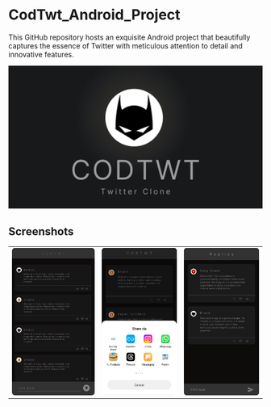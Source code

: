 # CodTwt_Android_Project
This GitHub repository hosts an exquisite Android project that beautifully captures the essence of Twitter with meticulous attention to detail and innovative features.

![Image 1](codtwt.png)

## Screenshots
<table>
  <tr>
    <td align="center"><img src="img1.png" alt="Image 1"></td>
    <td align="center"><img src="img2.png" alt="Image 2"></td>
    <td align="center"><img src="img3.png" alt="Image 3"></td>
  </tr>
</table>
